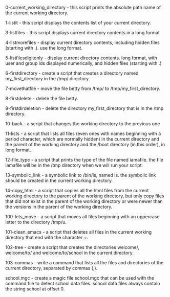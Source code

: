 0-current_working_directory - this script prints the absolute path name of the current working directory.

1-listit - this script displays the contents list of your current directory.

3-listfiles - this script displays current directory contents in a long format

4-listmorefiles - display current directory contents, including hidden files (starting with .). use the long format.

5-listfilesdigitonly - display current directory contents. long format, with user and group ids displayed numerically, and hidden files (starting with .)

6-firstdirectory - create a script that creates a directory named my_first_directory in the /tmp/ directory.

7-movethatfile - move the file betty from /tmp/ to /tmp/my_first_directory.

8-firstdelete - delete the file betty.

9-firstdirdeletion - delete the directory my_first_directory that is in the /tmp directory.

10-back - a script that changes the working directory to the previous one

11-lists - a script that lists all files (even ones with names beginning with a period character, which are normally hidden) in the current directory and the parent of the working directory and the /boot directory (in this order), in long format.

12-file_type - a script that prints the type of the file named iamafile. the file iamafile will be in the /tmp directory when we will run your script.

13-symbolic_link - a symbolic link to /bin/ls, named ls. the symbolic link should be created in the current working directory.

14-copy_html - a script that copies all the html files from the current working directory to the parent of the working directory, but only copy files that did not exist in the parent of the working directory or were newer than the versions in the parent of the working directory.

100-lets_move - a script that moves all files beginning with an uppercase letter to the directory /tmp/u.

101-clean_emacs - a script that deletes all files in the current working directory that end with the character ~.

102-tree - create a script that creates the directories welcome/, welcome/to/ and welcome/to/school in the current directory.

103-commas - write a command that lists all the files and directories of the current directory, separated by commas (,).

school.mgc - create a magic file school.mgc that can be used with the command file to detect school data files. school data files always contain the string school at offset 0. 
